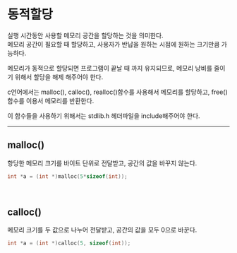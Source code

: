 동적할당
===

실행 시간동안 사용할 메모리 공간을 할당하는 것을 의미한다.  
메모리 공간이 필요할 때 할당하고, 사용자가 반납을 원하는 시점에 원하는 크기만큼 가능하다.  

메모리가 동적으로 할당되면 프로그램이 끝날 때 까지 유지되므로, 메모리 낭비를 줄이기 위해서 할당을 해제 해주어야 한다.   

c언어에서는 malloc(), calloc(), realloc()함수를 사용해서 메모리를 할당하고, free()함수를 이용서 메모리를 반환한다.   

이 함수들을 사용하기 위해서는 stdlib.h 헤더파일을 include해주어야 한다.

---

## malloc()   
항당한 메모리 크기를 바이트 단위로 전달받고, 공간의 값을 바꾸지 않는다.

```c
int *a = (int *)malloc(5*sizeof(int));
```
<br>   

## calloc()   
메모리 크기를 두 값으로 나누어 전달받고, 공간의 값을 모두 0으로 바꾼다.

```c
int *a = (int *)calloc(5, sizeof(int));